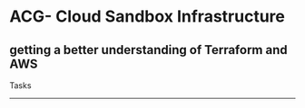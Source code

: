 
# ACG- Cloud Sandbox Infrastructure

getting a better understanding of Terraform and AWS 
----




Tasks


----




